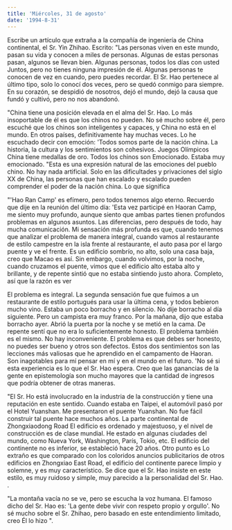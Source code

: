 ```yaml
---
title: 'Miércoles, 31 de agosto'
date: '1994-8-31'
---
```


Escribe un artículo que extraña a la compañía de ingeniería de China continental, el Sr. Yin Zhihao. Escrito: "Las personas viven en este mundo, pasan su vida y conocen a miles de personas. Algunas de estas personas pasan, algunos se llevan bien. Algunas personas, todos los días con usted Juntos, pero no tienes ninguna impresión de él. Algunas personas te conocen de vez en cuando, pero puedes recordar. El Sr. Hao pertenece al último tipo, solo lo conocí dos veces, pero se quedó conmigo para siempre. En su corazón, se despidió de nosotros, dejó el mundo, dejó la causa que fundó y cultivó, pero no nos abandonó.

"China tiene una posición elevada en el alma del Sr. Hao. Lo más insoportable de él es que los chinos no pueden. No sé mucho sobre él, pero escuché que los chinos son inteligentes y capaces, y China no está en el mundo. En otros países, definitivamente hay muchas veces. Lo he escuchado decir con emoción: 'Todos somos parte de la nación china. La historia, la cultura y los sentimientos son cohesivos. Juegos Olímpicos China tiene medallas de oro. Todos los chinos son Emocionado. Estaba muy emocionado. "Esta es una expresión natural de las emociones del pueblo chino. No hay nada artificial. Solo en las dificultades y privaciones del siglo XX de China, las personas que han escalado y escalado pueden comprender el poder de la nación china. Lo que significa

"'Hao Ran Camp' es efímero, pero todos tenemos algo eterno. Recuerdo que dije en la reunión del último día: 'Esta vez participé en Haoran Camp, me siento muy profundo, aunque siento que ambas partes tienen profundos problemas en algunos asuntos. Las diferencias, pero después de todo, hay mucha comunicación. Mi sensación más profunda es que, cuando tenemos que analizar el problema de manera integral, cuando vamos al restaurante de estilo campestre en la isla frente al restaurante, el auto pasa por el largo puente y ve el frente. Es un edificio sombrío, no alto, solo una casa baja, creo que Macao es así. Sin embargo, cuando volvimos, por la noche, cuando cruzamos el puente, vimos que el edificio alto estaba alto y brillante, y de repente sintió que no estaba sintiendo justo ahora. Completo, así que la razón es ver

El problema es integral. La segunda sensación fue que fuimos a un restaurante de estilo portugués para usar la última cena, y todos bebieron mucho vino. Estaba un poco borracho y en silencio. No dije borracho al día siguiente. Pero un campista era muy franco. Por la mañana, dijo que estaba borracho ayer. Abrió la puerta por la noche y se metió en la cama. De repente sentí que no era lo suficientemente honesto. El problema también es el mismo. No hay inconveniente. El problema es que debes ser honesto, no puedes ser bueno y otros son defectos. Estos dos sentimientos son las lecciones más valiosas que he aprendido en el campamento de Haoran. Son inagotables para mí pensar en mí y en el mundo en el futuro. 'No sé si esta experiencia es lo que el Sr. Hao espera. Creo que las ganancias de la gente en epistemología son mucho mayores que la cantidad de ingresos que podría obtener de otras maneras.

"El Sr. Ho está involucrado en la industria de la construcción y tiene una reputación en este sentido. Cuando estaba en Taipei, el automóvil pasó por el Hotel Yuanshan. Me presentaron el puente Yuanshan. No fue fácil construir tal puente hace muchos años. La parte continental de Zhongxiaodong Road El edificio es ordenado y majestuoso, y el nivel de construcción es de clase mundial. He estado en algunas ciudades del mundo, como Nueva York, Washington, París, Tokio, etc. El edificio del continente no es inferior, se estableció hace 20 años. Otro punto es Lo extraño es que comparado con los coloridos anuncios publicitarios de otros edificios en Zhongxiao East Road, el edificio del continente parece limpio y solemne, y es muy característico. Se dice que el Sr. Hao insiste en este estilo, es muy ruidoso y simple, muy parecido a la personalidad del Sr. Hao. .

"La montaña vacía no se ve, pero se escucha la voz humana. El famoso dicho del Sr. Hao es: 'La gente debe vivir con respeto propio y orgullo'. No sé mucho sobre el Sr. Zhihao, pero basado en este entendimiento limitado, creo Él lo hizo ".
